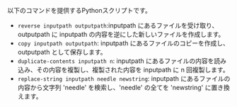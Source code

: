 以下のコマンドを提供するPythonスクリプトです。

- `reverse inputpath outputpath`:inputpath にあるファイルを受け取り、outputpath に inputpath の内容を逆にした新しいファイルを作成します。
- `copy inputpath outputpath`: inputpath にあるファイルのコピーを作成し、outputpath として保存します。
- `duplicate-contents inputpath n`: inputpath にあるファイルの内容を読み込み、その内容を複製し、複製された内容を inputpath に n 回複製します。
- `replace-string inputpath needle newstring`: inputpath にあるファイルの内容から文字列 'needle' を検索し、'needle' の全てを 'newstring' に置き換えます。

